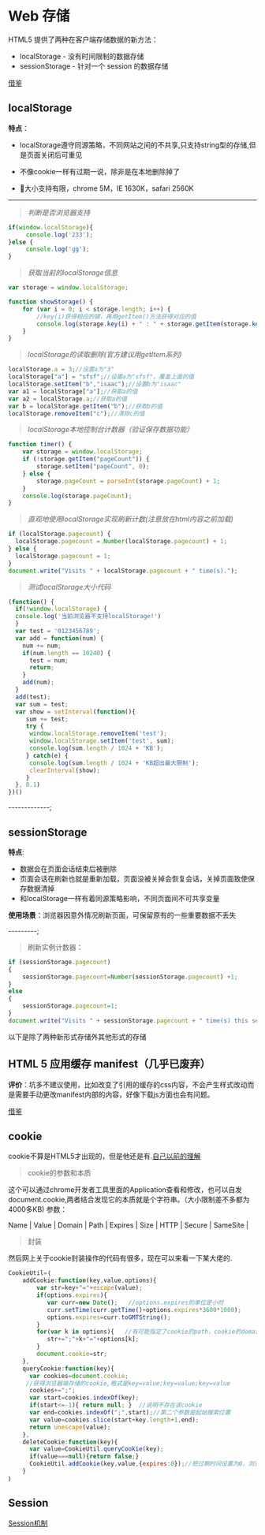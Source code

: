 # Web 存储

HTML5 提供了两种在客户端存储数据的新方法：

* localStorage - 没有时间限制的数据存储
* sessionStorage - 针对一个 session 的数据存储



[借鉴](http://www.w3school.com.cn/html5/html_5_webstorage.asp)

## localStorage

__特点__：

* localStorage遵守同源策略，不同网站之间的不共享,只支持string型的存储,但是页面关闭后可重见

* 不像cookie一样有过期一说，除非是在本地删除掉了

* 大小支持有限，chrome 5M，IE 1630K，safari 2560K

--------------
>_判断是否浏览器支持_

``` js
if(window.localStorage){
     console.log('233');
}else {
     console.log('gg');
}
```

>_获取当前的localStorage信息_

``` js
var storage = window.localStorage;

function showStorage() {
    for (var i = 0; i < storage.length; i++) {
        //key(i)获得相应的键，再用getItem()方法获得对应的值
        console.log(storage.key(i) + " : " + storage.getItem(storage.key(i)) + "<br>");
    }
}
```

>_localStorage的读取删除(官方建议用getItem系列)_

``` js
localStorage.a = 3;//设置a为"3"
localStorage["a"] = "sfsf";//设置a为"sfsf"，覆盖上面的值
localStorage.setItem("b","isaac");//设置b为"isaac"
var a1 = localStorage["a"];//获取a的值
var a2 = localStorage.a;//获取a的值
var b = localStorage.getItem("b");//获取b的值
localStorage.removeItem("c");//清除c的值
```

>_localStorage本地控制台计数器（验证保存数据功能）_

``` js
function timer() {
    var storage = window.localStorage;
    if (!storage.getItem("pageCount")) {
        storage.setItem("pageCount", 0);
    } else {
        storage.pageCount = parseInt(storage.pageCount) + 1;
    }
    console.log(storage.pageCount);
}
```

>_直观地使用localStorage实现刷新计数(注意放在html内容之前加载)_

``` js
if (localStorage.pagecount) {
  localStorage.pagecount = Number(localStorage.pagecount) + 1;
} else {
  localStorage.pagecount = 1;
}
document.write("Visits " + localStorage.pagecount + " time(s).");
```

>_测试localStorage大小代码_

``` js
(function() {
  if(!window.localStorage) {
  console.log('当前浏览器不支持localStorage!')
  }
  var test = '0123456789';
  var add = function(num) {
    num += num;
    if(num.length == 10240) {
      test = num;
      return;
    }
    add(num);
  }
  add(test);
  var sum = test;
  var show = setInterval(function(){
     sum += test;
     try {
      window.localStorage.removeItem('test');
      window.localStorage.setItem('test', sum);
      console.log(sum.length / 1024 + 'KB');
     } catch(e) {
      console.log(sum.length / 1024 + 'KB超出最大限制');
      clearInterval(show);
     }
  }, 0.1)
})()
```

-------------;

## sessionStorage

__特点__:

* 数据会在页面会话结束后被删除
* 页面会话在刷新也就是重新加载，页面没被关掉会恢复会话，关掉页面致使保存数据清掉
* 和localStorage一样有着同源策略影响，不同页面间不可共享变量

__使用场景__：浏览器因意外情况刷新页面，可保留原有的一些重要数据不丢失

---------;

>刷新实例计数器：

``` js
if (sessionStorage.pagecount)
{
    sessionStorage.pagecount=Number(sessionStorage.pagecount) +1;
}
else
{
    sessionStorage.pagecount=1;
}
document.write("Visits " + sessionStorage.pagecount + " time(s) this session.");
```
以下是除了两种新形式存储外其他形式的存储

## HTML 5 应用缓存 manifest（几乎已废弃）

__评价__：坑多不建议使用，比如改变了引用的缓存的css内容，不会产生样式改动而是需要手动更改manifest内部的内容，好像下载js方面也会有问题。

[借鉴](http://blog.sina.com.cn/s/blog_70a3539f0101eqns.html)

## cookie

cookie不算是HTML5才出现的，但是他还是有.[自己以前的理解](https://blog.csdn.net/jikexueyuan5555/article/details/79275177)

>cookie的参数和本质

这个可以通过chrome开发者工具里面的Application查看和修改，也可以自发document.cookie,两者结合发现它的本质就是个字符串。（大小限制差不多都为4000多KB)
参数：

Name |
Value |
Domain |
Path |
Expires |
Size |
HTTP |
Secure |
SameSite |


>封装

然后网上关于cookie封装操作的代码有很多，现在可以来看一下某大佬的.

```js
CookieUtil=｛
    addCookie:function(key,value,options){
        var str=key+"="+escape(value);
        if(options.expires){
           var curr=new Date();   //options.expires的单位是小时
           curr.setTime(curr.getTime()+options.expires*3600*1000);
           options.expires=curr.toGMTString();
        }
        for(var k in options){   //有可能指定了cookie的path，cookie的domain
           str+=";"+k+"="+options[k];
        }
        document.cookie=str;
    },
    queryCookie:function(key){
      var cookies=document.cookie;
     //获得浏览器端存储的cookie,格式是key=value;key=value;key=value
      cookies+=";";
      var start=cookies.indexOf(key);
      if(start<=-1){ return null; }  //说明不存在该cookie
      var end=cookies.indexOf(";",start);//第二个参数是起始搜索位置
      var value=cookies.slice(start+key.length+1,end);
      return unescape(value);
    },
    deleteCookie:function(key){
      var value=CookieUtil.queryCookie(key);
      if(value===null){return false;}
      CookieUtil.addCookie(key,value,{expires:0});//把过期时间设置为0，浏览器会马上自动帮我们删除cookie
    }
｝

```

## Session

[Session机制](http://justsee.iteye.com/blog/1570652)

